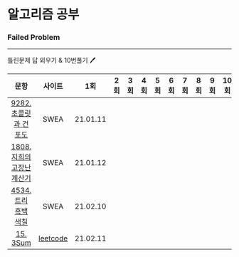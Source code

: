 # 알고리즘 공부


### Failed Problem

------

틀린문제 답 외우기 & 10번풀기​ :pen:



|                             문항                             |                     사이트                      |   1회    | 2회  | 3회  | 4회  | 5회  | 6회  | 7회  | 8회  | 9회  | 10회 |
| :----------------------------------------------------------: | :---------------------------------------------: | :------: | :--: | :--: | :--: | :--: | :--: | :--: | :--: | :--: | :--: |
| [9282.초콜릿과 건포도](https://github.com/seunghyukshin/study-note-algorithm/tree/master/swexpert/9282.%20%EC%B4%88%EC%BD%9C%EB%A6%BF%EA%B3%BC%20%EA%B1%B4%ED%8F%AC%EB%8F%84) |                      SWEA                       | 21.01.11 |      |      |      |      |      |      |      |      |      |
| [1808.지희의 고장난 계산기](https://github.com/seunghyukshin/study-note-algorithm/tree/master/swexpert/1808.%20%EC%A7%80%ED%9D%AC%EC%9D%98%20%EA%B3%A0%EC%9E%A5%EB%82%9C%20%EA%B3%84%EC%82%B0%EA%B8%B0) |                      SWEA                       | 21.01.12 |      |      |      |      |      |      |      |      |      |
| [4534. 트리 흑백 색칠](https://github.com/seunghyukshin/study-note-algorithm/tree/master/swexpert/4534.%20%ED%8A%B8%EB%A6%AC%20%ED%9D%91%EB%B0%B1%20%EC%83%89%EC%B9%A0) |                      SWEA                       | 21.02.10 |      |      |      |      |      |      |      |      |      |
| [15. 3Sum](https://github.com/seunghyukshin/study-note-algorithm/tree/master/leetcode/15.%203Sum) | [leetcode](https://leetcode.com/problems/3sum/) | 21.02.11 |      |      |      |      |      |      |      |      |      |

